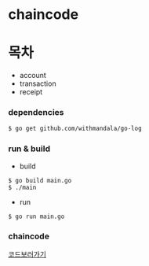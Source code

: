 # chaincode

# 목차

* account
* transaction
* receipt

### dependencies

```bash
$ go get github.com/withmandala/go-log
```

### run & build

* build

```
$ go build main.go
$ ./main
```

* run

```
$ go run main.go
```

### chaincode 

[코드보러가기](https://github.com/pjt3591oo/go-token/blob/master/chaincode/token.go)
